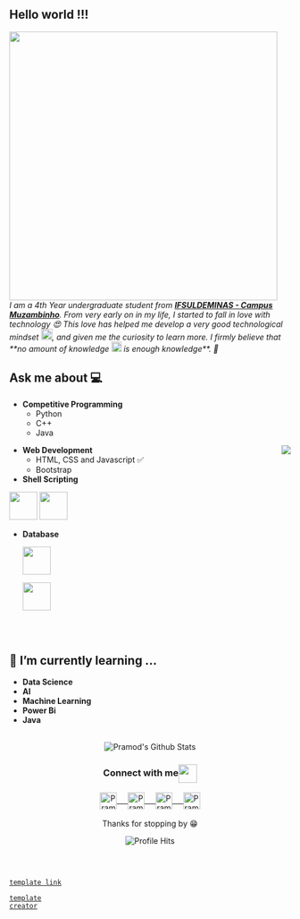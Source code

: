 ## Hello world !!! 
<img src="https://giphy.com/embed/NVBR6cLvUjV9C" width="480" height="480" frameBorder="0" class="giphy-embed">
<br>
<em>I am a 4th Year undergraduate student from <a href="https://www.muz.ifsuldeminas.edu.br/"><b>IFSULDEMINAS - Campus Muzambinho</b></a>. From very early on in my life, I started to fall in love with technology 😍 This love has helped me develop a very good technological mindset <img src="https://github.com/rajput2107/rajput2107/blob/master/Assets/PC.gif" height="20px"/>, and given me the curiosity to learn more. I firmly believe that **no amount of knowledge <img src="https://github.com/rajput2107/rajput2107/blob/master/Assets/Rocket.gif" height="18px"> is enough knowledge**. 🧠</em>
 <br/>

## Ask me about :computer: 
- **Competitive Programming**
	- Python
	- C++
	- Java

<img align="right" src="https://github.com/rajput2107/rajput2107/blob/master/Assets/Developer.gif"/>

- **Web Development**
	- HTML, CSS and Javascript :white_check_mark:
	- Bootstrap
- **Shell Scripting**

<code><a href="https://www.python.org/" target="_blank"><img height="50" src="https://www.vectorlogo.zone/logos/python/python-ar21.svg"></a></code>
<code><a href="https://www.linux.org/" target="_blank"><img height="50" src="https://www.vectorlogo.zone/logos/linux/linux-ar21.svg"></a></code>

* **Database**

  <code><a href="https://www.postgresql.org/" target="_blank"><img height="50" src="https://www.vectorlogo.zone/logos/postgresql/postgresql-horizontal.svg"></a></code>

  <code><a href="https://www.mysql.com/" target="_blank"><img height="50" src="https://www.vectorlogo.zone/logos/mysql/mysql-horizontal.svg"></a></code>

<br/><br/>

## 🌱 I’m currently learning ...
- **Data Science**
- **AI**
- **Machine Learning**
- **Power Bi**
- **Java**
  <br/>
  <br/>



<p align="center">
<img align="center" src="https://github-readme-stats.vercel.app/api?username=fabricioaugus&&show_icons=true&theme=radical" alt="Pramod's Github Stats">
</p>  

<div align="center">
  <h3 align="center">Connect with me<img align="center" src="https://github.com/rajput2107/rajput2107/blob/master/Assets/Handshake.gif" height="33px" /></h3> 
</div>
<p align="center">
 <a href="https://www.linkedin.com/in/fabricioaugus/" target="blank">
  <img align="center" alt="Pramod's LinkedIn" width="30px" src="https://www.vectorlogo.zone/logos/linkedin/linkedin-icon.svg" /> &nbsp; &nbsp;
 </a>
 <a href="https://www.instagram.com/fabricio_augus/" target="blank">
  <img align="center" alt="Pramod's Instagram" width="30px" src="https://www.vectorlogo.zone/logos/instagram/instagram-icon.svg" /> &nbsp; &nbsp;
 </a>
 <a href="https://www.facebook.com/fabricio.augusto.9400/" target="blank">
  <img align="center" alt="Pramod's Twitter" width="30px" src="https://www.vectorlogo.zone/logos/facebook/facebook-tile.svg" /> &nbsp; &nbsp;
 </a>
 <a href="https://www.kaggle.com/fabricioaugus" target="blank">
  <img align="center" alt="Pramod's Twitter" width="30px" src="https://www.vectorlogo.zone/logos/kaggle/kaggle-icon.svg" />
 </a> 
  <br/>
  <br/>
  Thanks for stopping by 😁<br/>
</p>
<p align="center"><img alt="Profile Hits" src="https://hits.seeyoufarm.com/api/count/incr/badge.svg?url=https%3A%2F%2Fgithub.com%2Frajput2107%2F" /></p>

<br/>

<code><a href="https://github.com/kautukkundan/Awesome-Profile-README-templates/blob/master/dynamic-realtime/rajput2107.md"> template link</a></code>

<code><a href="https://github.com/rajput2107">template creator</a></code>
